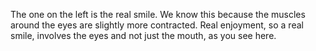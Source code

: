 The one on the left is the real smile. We know this because the muscles around
the eyes are slightly more contracted. Real enjoyment, so a real smile,
involves the eyes and not just the mouth, as you see here.
